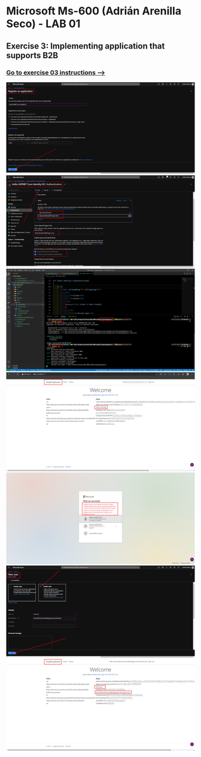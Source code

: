 # Microsoft Ms-600 (Adrián Arenilla Seco) - LAB 01


## Exercise 3: Implementing application that supports B2B
### [Go to exercise 03 instructions -->](04-Exercise-3-Implementing-application-that-supports-B2B.md)



![](Evidences/Image04a.png)
![](Evidences/Image04b.png)
![](Evidences/Image04c.png)
![](Evidences/Image04d.png)
![](Evidences/Image04e.png)
![](Evidences/Image04f.png)
![](Evidences/Image04g.png)

